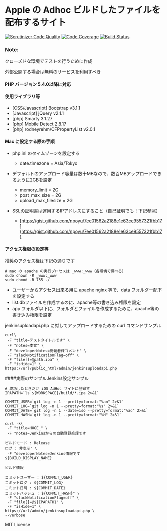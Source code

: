 # Apple の Adhoc ビルドしたファイルを配布するサイト

[![Scrutinizer Code Quality](https://scrutinizer-ci.com/g/npoyu/iosAdhocUploaderForPHP/badges/quality-score.png?b=master&v1)](https://scrutinizer-ci.com/g/npoyu/iosAdhocUploaderForPHP/?branch=master)
[![Code Coverage](https://scrutinizer-ci.com/g/npoyu/iosAdhocUploaderForPHP/badges/coverage.png?b=master)](https://scrutinizer-ci.com/g/npoyu/iosAdhocUploaderForPHP/?branch=master)
[![Build Status](https://scrutinizer-ci.com/g/npoyu/iosAdhocUploaderForPHP/badges/build.png?b=master)](https://scrutinizer-ci.com/g/npoyu/iosAdhocUploaderForPHP/build-status/master)

### Note:
クローズドな環境でテストを行うために作成

外部公開する場合は無料のサービスを利用すべき


#### PHP バージョン 5.4.0以降に対応

#### 使用ライブラリ等
* [CSS/Javascript] Bootstrap v3.1.1
* [Javascript] jQuery v2.1.1
* [php] Smarty 3.1.27
* [php] Mobile Detect 2.8.17
* [php] rodneyrehm/CFPropertyList v2.0.1


#### Mac に設定する際の手順
* php.ini のタイムゾーンを設定する
  * date.timezone = Asia/Tokyo

* デフォルトのアップロード容量は数十MBなので、数百MBアップロードできるように2GBを設定
  * memory_limit = 2G
  * post_max_size = 2G
  * upload_max_filesize = 2G

* SSLの証明書は運用するIPアドレスにすること（自己証明でも！下記参照）
  * [https://gist.github.com/npoyu/7ee01562a2188e1e63ce9557321fbb17](https://gist.github.com/npoyu/7ee01562a2188e1e63ce9557321fbb17)


#### アクセス権限の設定等

推奨のアクセス権は下記の通りです

````
# mac の apache の実行プロセスは _www:_www（各環境で調べる）
sudo chown -R _www:_www
sudo chmod -R 755 ./
````

* ユーザーからアクセス出来る用に apache nginx 等で、data フォルダー配下を設定する
* list.dbファイルを作成するのに、apache等の書き込み権限を設定
* app フォルダ以下に、フォルダとファイルを作成するために、apache等の書き込み権限を設定



jenkinsuploadapi.php に対してアップロードするための curl コマンドサンプル

````
curl\
 -F "title=テストタイトルです" \
 -F "notes=本文" \
 -F "developerNotes=開発者様コメント" \
 -F "slackNotificationFlag=off" \
 -F "file[]=@path.ipa" \
 -F "isHide=1" \
https://url/public_html/admin/jenkinsuploadapi.php
````


####実際のサンプルJenkins設定サンプル
````
# 成功したときだけ iOS AdHoc サイトに登録す
IPAPATH=`ls ${WORKSPACE}/build/*.ipa 2>&1`

COMMIT_USER=`git log -n 1 --pretty=format:"%an" 2>&1`
COMMIT_LOG=`git log -n 1 --pretty=format:"%s" 2>&1`
COMMIT_DATE=`git log -n 1 --date=iso --pretty=format:"%ad" 2>&1`
COMMIT_HASH=`git log -n 1 --pretty=format:"%H" 2>&1`

curl -k\
 -F "title=HOGE_" \
 -F "notes=Jenkinsからの自動登録処理です

ビルドモード : Release
ログ : 非表示" \
 -F "developerNotes=Jenkins情報です
${BUILD_DISPLAY_NAME}

ビルド情報

コミットユーザー : ${COMMIT_USER}
コミットログ : ${COMMIT_LOG}
コミット日時 : ${COMMIT_DATE}
コミットハッシュ : ${COMMIT_HASH}" \
 -F "slackNotificationFlag=off" \
 -F "file[]=@${IPAPATH}" \
 -F "isHide=1" \
https://url/admin/jenkinsuploadapi.php \
--verbose
````



MIT License